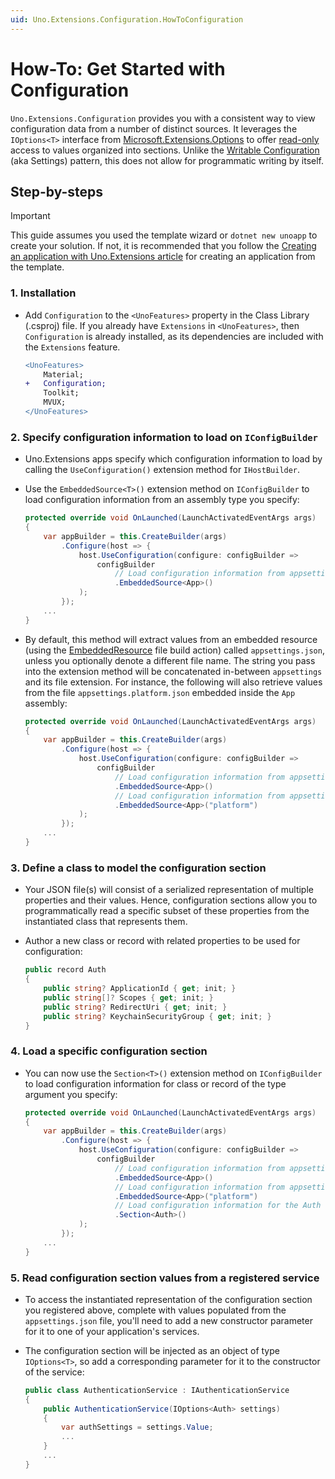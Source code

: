 ```yaml
---
uid: Uno.Extensions.Configuration.HowToConfiguration
---
```

# How-To: Get Started with Configuration

`Uno.Extensions.Configuration` provides you with a consistent way to view configuration data from a number of distinct sources. It leverages the `IOptions<T>` interface from [Microsoft.Extensions.Options](https://learn.microsoft.com/dotnet/api/microsoft.extensions.options) to offer [read-only](https://learn.microsoft.com/dotnet/core/extensions/configuration#concepts-and-abstractions) access to values organized into sections. Unlike the [Writable Configuration](xref:Uno.Extensions.Configuration.HowToWritableConfiguration) (aka Settings) pattern, this does not allow for programmatic writing by itself.

## Step-by-steps

> [!IMPORTANT]
> This guide assumes you used the template wizard or `dotnet new unoapp` to create your solution. If not, it is recommended that you follow the [Creating an application with Uno.Extensions article](xref:Uno.Extensions.HowToGettingStarted) for creating an application from the template.

### 1. Installation

* Add `Configuration` to the `<UnoFeatures>` property in the Class Library (.csproj) file. If you already have `Extensions` in `<UnoFeatures>`, then `Configuration` is already installed, as its dependencies are included with the `Extensions` feature.

    ```diff
    <UnoFeatures>
        Material;
    +   Configuration;
        Toolkit;
        MVUX;
    </UnoFeatures>
    ```

### 2. Specify configuration information to load on `IConfigBuilder`

* Uno.Extensions apps specify which configuration information to load by calling the `UseConfiguration()` extension method for `IHostBuilder`.

* Use the `EmbeddedSource<T>()` extension method on `IConfigBuilder` to load configuration information from an assembly type you specify:

    ```csharp
    protected override void OnLaunched(LaunchActivatedEventArgs args)
    {
        var appBuilder = this.CreateBuilder(args)
            .Configure(host => {
                host.UseConfiguration(configure: configBuilder =>
                    configBuilder
                        // Load configuration information from appsettings.json
                        .EmbeddedSource<App>()
                );
            });
        ...
    }
    ```

* By default, this method will extract values from an embedded resource (using the [EmbeddedResource](https://learn.microsoft.com/dotnet/api/system.codedom.compiler.compilerparameters.embeddedresources#remarks) file build action) called `appsettings.json`, unless you optionally denote a different file name. The string you pass into the extension method will be concatenated in-between `appsettings` and its file extension. For instance, the following will also retrieve values from the file `appsettings.platform.json` embedded inside the `App` assembly:

    ```csharp
    protected override void OnLaunched(LaunchActivatedEventArgs args)
    {
        var appBuilder = this.CreateBuilder(args)
            .Configure(host => {
                host.UseConfiguration(configure: configBuilder =>
                    configBuilder
                        // Load configuration information from appsettings.json
                        .EmbeddedSource<App>()
                        // Load configuration information from appsettings.platform.json
                        .EmbeddedSource<App>("platform")
                );
            });
        ...
    }
    ```

### 3. Define a class to model the configuration section

* Your JSON file(s) will consist of a serialized representation of multiple properties and their values. Hence, configuration sections allow you to programmatically read a specific subset of these properties from the instantiated class that represents them.

* Author a new class or record with related properties to be used for configuration:

    ```csharp
    public record Auth
    {
        public string? ApplicationId { get; init; }
        public string[]? Scopes { get; init; }
        public string? RedirectUri { get; init; }
        public string? KeychainSecurityGroup { get; init; }
    }
    ```

### 4. Load a specific configuration section

* You can now use the `Section<T>()` extension method on `IConfigBuilder` to load configuration information for class or record of the type argument you specify:

    ```csharp
    protected override void OnLaunched(LaunchActivatedEventArgs args)
    {
        var appBuilder = this.CreateBuilder(args)
            .Configure(host => {
                host.UseConfiguration(configure: configBuilder =>
                    configBuilder
                        // Load configuration information from appsettings.json
                        .EmbeddedSource<App>()
                        // Load configuration information from appsettings.platform.json
                        .EmbeddedSource<App>("platform")
                        // Load configuration information for the Auth section
                        .Section<Auth>()
                );
            });
        ...
    }
    ```

### 5. Read configuration section values from a registered service

* To access the instantiated representation of the configuration section you registered above, complete with values populated from the `appsettings.json` file, you'll need to add a new constructor parameter for it to one of your application's services.

* The configuration section will be injected as an object of type `IOptions<T>`, so add a corresponding parameter for it to the constructor of the service:

    ```csharp
    public class AuthenticationService : IAuthenticationService
    {
        public AuthenticationService(IOptions<Auth> settings)
        {
            var authSettings = settings.Value;
            ...
        }
        ...
    }
    ```
